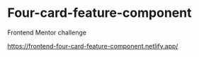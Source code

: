 # Four-card-feature-component
Frontend Mentor challenge

https://frontend-four-card-feature-component.netlify.app/
